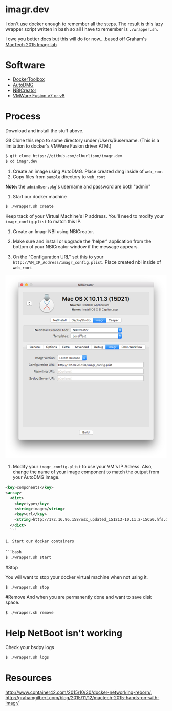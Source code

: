 imagr.dev
===

I don't use docker enough to remember all the steps. The result is this lazy wrapper script written in bash so all I have to remember is `./wrapper.sh`.

I owe you better docs but this will do for now....based off Graham's [MacTech 2015 Imagr lab](http://grahamgilbert.com/blog/2015/11/12/mactech-2015-hands-on-with-imagr/)

# Software
* [DockerToolbox](https://github.com/docker/toolbox/releases/)
* [AutoDMG](https://github.com/MagerValp/AutoDMG/releases/)
* [NBICreator](https://github.com/NBICreator/NBICreator/releases/)
* [VMWare Fusion v7 or v8](https://www.vmware.com/products/fusion)


# Process

Download and install the stuff above. 

Git Clone this repo to some directory under /Users/$username. (This is a limitation to docker's VMWare Fusion driver ATM.)

  ```bash
  $ git clone https://github.com/clburlison/imagr.dev
  $ cd imagr.dev
  ```

1. Create an image using AutoDMG. Place created dmg inside of `web_root`
1. Copy files from `sample` directory to `web_root` 

  **Note:** the `adminUser.pkg`'s username and password are both "admin" 

1. Start our docker machine 

  ```bash
  $ ./wrapper.sh create
  ```

  Keep track of your Virtual Machine's IP address. You'll need to modify your `imagr_config.plist` to match this IP.

1. Create an Imagr NBI using NBICreator. 
1. Make sure and install or upgrade the 'helper' application from the bottom of your NBICreator window if the message appears. 

1. On the "Configuration URL" set this to your `http://VM_IP_Address/imagr_config.plist`. Place created nbi inside of `web_root`.

  ![NBICreator_URL](./pics/NBICreator_URL.png)

1. Modify your `imagr_config.plist` to use your VM's IP Adress. Also, change the name of your image component to match the output from your AutoDMG image. 

  ```xml
  <key>components</key>
  <array>
    <dict>
      <key>type</key>
      <string>image</string>
      <key>url</key>
      <string>http://172.16.96.158/osx_updated_151213-10.11.2-15C50.hfs.dmg</string>
    </dict>
    ```
  
1. Start our docker containers

  ```bash
  $ ./wrapper.sh start
  ```

#Stop

You will want to stop your docker virtual machine when not using it.

  ```bash
  $ ./wrapper.sh stop
  ```

#Remove
And when you are permanently done and want to save disk space.

  ```bash
  $ ./wrapper.sh remove
  ```



# Help NetBoot isn't working
Check your bsdpy logs

  ```bash
  $ ./wrapper.sh logs
  ```




# Resources
http://www.container42.com/2015/10/30/docker-networking-reborn/,  
http://grahamgilbert.com/blog/2015/11/12/mactech-2015-hands-on-with-imagr/  